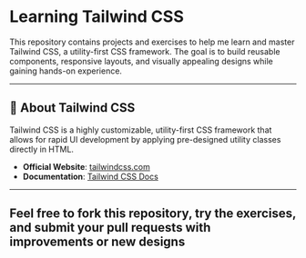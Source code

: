 # Learning Tailwind CSS 

This repository contains projects and exercises to help me learn and master Tailwind CSS, a utility-first CSS framework. The goal is to build reusable components, responsive layouts, and visually appealing designs while gaining hands-on experience.

---
## 🚀 About Tailwind CSS
Tailwind CSS is a highly customizable, utility-first CSS framework that allows for rapid UI development by applying pre-designed utility classes directly in HTML.

- **Official Website**: [tailwindcss.com](https://tailwindcss.com)
- **Documentation**: [Tailwind CSS Docs](https://tailwindcss.com/docs)

---
## Feel free to fork this repository, try the exercises, and submit your pull requests with improvements or new designs
